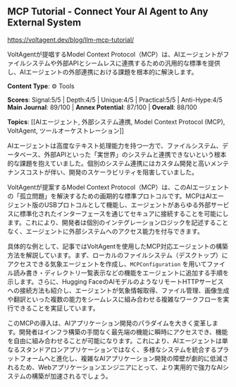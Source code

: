 ## MCP Tutorial - Connect Your AI Agent to Any External System

https://voltagent.dev/blog/llm-mcp-tutorial/

VoltAgentが提唱するModel Context Protocol（MCP）は、AIエージェントがファイルシステムや外部APIとシームレスに連携するための汎用的な標準を提供し、AIエージェントの外部連携における課題を根本的に解決します。

**Content Type**: ⚙️ Tools

**Scores**: Signal:5/5 | Depth:4/5 | Unique:4/5 | Practical:5/5 | Anti-Hype:4/5
**Main Journal**: 89/100 | **Annex Potential**: 87/100 | **Overall**: 88/100

**Topics**: [[AIエージェント, 外部システム連携, Model Context Protocol (MCP), VoltAgent, ツールオーケストレーション]]

AIエージェントは高度なテキスト処理能力を持つ一方で、ファイルシステム、データベース、外部APIといった「実世界」のシステムと連携できないという根本的な課題を抱えていました。個別のシステム連携にはカスタム開発と高いメンテナンスコストが伴い、開発のスケーラビリティを阻害していました。

VoltAgentが提案するModel Context Protocol（MCP）は、このAIエージェントの「孤立問題」を解決するための画期的な標準プロトコルです。MCPはAIエージェント版のUSBプロトコルとして機能し、エージェントがあらゆる外部サービスに標準化されたインターフェースを通じてセキュアに接続することを可能にします。これにより、開発者は個別のインテグレーションロジックを記述することなく、エージェントに外部システムへのアクセス能力を付与できます。

具体的な例として、記事ではVoltAgentを使用したMCP対応エージェントの構築方法を解説しています。まず、ローカルのファイルシステム（デスクトップ）にアクセスできる気象エージェントを作成し、`MCPConfiguration` を用いてファイル読み書き・ディレクトリ一覧表示などの機能をエージェントに追加する手順を示します。さらに、Hugging FaceのAIモデルのようなリモートHTTPサービスへの接続方法も紹介し、エージェントが気象情報取得、ファイル管理、画像生成や翻訳といった複数の能力をシームレスに組み合わせる複雑なワークフローを実行できることを実証しています。

このMCPの導入は、AIアプリケーション開発のパラダイムを大きく変革します。開発者はインフラ構築の手間なく最先端の機能に瞬時にアクセスでき、機能を自由に組み合わせることが可能になります。これにより、AIエージェントは単なるスタンドアロンアプリケーションではなく、多様なシステムを統合するプラットフォームへと進化し、複雑なAIアプリケーション開発の障壁が劇的に低減されるため、Webアプリケーションエンジニアにとって、より実用的で強力なAIシステムの構築が加速されるでしょう。